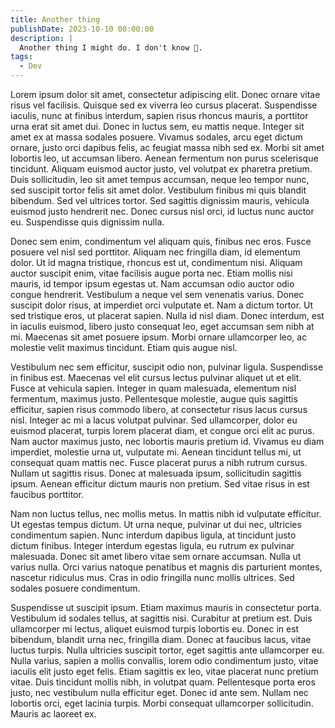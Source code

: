 ```yaml
---
title: Another thing
publishDate: 2023-10-10 00:00:00
description: |
  Another thing I might do. I don't know 🤷.
tags:
  - Dev
---
```


Lorem ipsum dolor sit amet, consectetur adipiscing elit. Donec ornare vitae risus vel facilisis. Quisque sed ex viverra leo cursus placerat. Suspendisse iaculis, nunc at finibus interdum, sapien risus rhoncus mauris, a porttitor urna erat sit amet dui. Donec in luctus sem, eu mattis neque. Integer sit amet ex at massa sodales posuere. Vivamus sodales, arcu eget dictum ornare, justo orci dapibus felis, ac feugiat massa nibh sed ex. Morbi sit amet lobortis leo, ut accumsan libero. Aenean fermentum non purus scelerisque tincidunt. Aliquam euismod auctor justo, vel volutpat ex pharetra pretium. Duis sollicitudin, leo sit amet tempus accumsan, neque leo tempor nunc, sed suscipit tortor felis sit amet dolor. Vestibulum finibus mi quis blandit bibendum. Sed vel ultrices tortor. Sed sagittis dignissim mauris, vehicula euismod justo hendrerit nec. Donec cursus nisl orci, id luctus nunc auctor eu. Suspendisse quis dignissim nulla.

Donec sem enim, condimentum vel aliquam quis, finibus nec eros. Fusce posuere vel nisl sed porttitor. Aliquam nec fringilla diam, id elementum dolor. Ut id magna tristique, rhoncus est ut, condimentum nisi. Aliquam auctor suscipit enim, vitae facilisis augue porta nec. Etiam mollis nisi mauris, id tempor ipsum egestas ut. Nam accumsan odio auctor odio congue hendrerit. Vestibulum a neque vel sem venenatis varius. Donec suscipit dolor risus, at imperdiet orci vulputate et. Nam a dictum tortor. Ut sed tristique eros, ut placerat sapien. Nulla id nisl diam. Donec interdum, est in iaculis euismod, libero justo consequat leo, eget accumsan sem nibh at mi. Maecenas sit amet posuere ipsum. Morbi ornare ullamcorper leo, ac molestie velit maximus tincidunt. Etiam quis augue nisl.

Vestibulum nec sem efficitur, suscipit odio non, pulvinar ligula. Suspendisse in finibus est. Maecenas vel elit cursus lectus pulvinar aliquet ut et elit. Fusce at vehicula sapien. Integer in quam malesuada, elementum nisl fermentum, maximus justo. Pellentesque molestie, augue quis sagittis efficitur, sapien risus commodo libero, at consectetur risus lacus cursus nisl. Integer ac mi a lacus volutpat pulvinar. Sed ullamcorper, dolor eu euismod placerat, turpis lorem placerat diam, et congue orci elit ac purus. Nam auctor maximus justo, nec lobortis mauris pretium id. Vivamus eu diam imperdiet, molestie urna ut, vulputate mi. Aenean tincidunt tellus mi, ut consequat quam mattis nec. Fusce placerat purus a nibh rutrum cursus. Nullam ut sagittis risus. Donec at malesuada ipsum, sollicitudin sagittis ipsum. Aenean efficitur dictum mauris non pretium. Sed vitae risus in est faucibus porttitor.

Nam non luctus tellus, nec mollis metus. In mattis nibh id vulputate efficitur. Ut egestas tempus dictum. Ut urna neque, pulvinar ut dui nec, ultricies condimentum sapien. Nunc interdum dapibus ligula, at tincidunt justo dictum finibus. Integer interdum egestas ligula, eu rutrum ex pulvinar malesuada. Donec sit amet libero vitae sem ornare accumsan. Nulla ut varius nulla. Orci varius natoque penatibus et magnis dis parturient montes, nascetur ridiculus mus. Cras in odio fringilla nunc mollis ultrices. Sed sodales posuere condimentum.

Suspendisse ut suscipit ipsum. Etiam maximus mauris in consectetur porta. Vestibulum id sodales tellus, at sagittis nisi. Curabitur at pretium est. Duis ullamcorper mi lectus, aliquet euismod turpis lobortis eu. Donec in est bibendum, blandit urna nec, fringilla diam. Donec at faucibus lacus, vitae luctus turpis. Nulla ultricies suscipit tortor, eget sagittis ante ullamcorper eu. Nulla varius, sapien a mollis convallis, lorem odio condimentum justo, vitae iaculis elit justo eget felis. Etiam sagittis ex leo, vitae placerat nunc pretium vitae. Duis tincidunt mollis nibh, in volutpat quam. Pellentesque porta eros justo, nec vestibulum nulla efficitur eget. Donec id ante sem. Nullam nec lobortis orci, eget lacinia turpis. Morbi consequat ullamcorper sollicitudin. Mauris ac laoreet ex.
